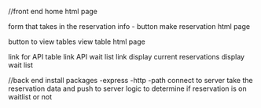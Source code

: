//front end
home html page

form that takes in the reservation info - button
make reservation html page

button to view tables
view table html page

link for API table link
API wait list link
display current reservations
display wait list

//back end
install packages
    -express
    -http
    -path
connect to server
take the reservation data and push to server
logic to determine if reservation is on waitlist or not
